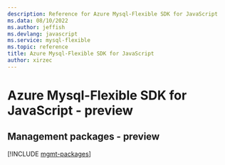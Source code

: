 ```yaml
---
description: Reference for Azure Mysql-Flexible SDK for JavaScript
ms.data: 08/10/2022
ms.author: jeffish
ms.devlang: javascript
ms.service: mysql-flexible
ms.topic: reference
title: Azure Mysql-Flexible SDK for JavaScript
author: xirzec
---
```

# Azure Mysql-Flexible SDK for JavaScript - preview

## Management packages - preview
[!INCLUDE [mgmt-packages](mysql-flexible-mgmt-index.md)]
